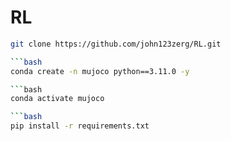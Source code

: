 # RL
 ```bash
 git clone https://github.com/john123zerg/RL.git

 ```bash
 conda create -n mujoco python==3.11.0 -y

 ```bash
 conda activate mujoco

 ```bash
 pip install -r requirements.txt
